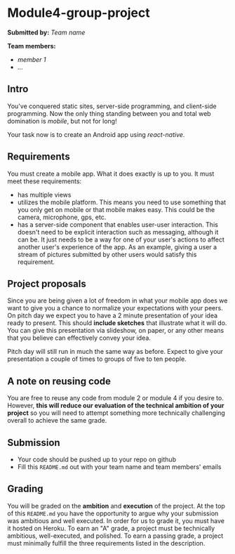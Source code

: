 # Module4-group-project #

__Submitted by:__ _Team name_

__Team members:__

- _member 1_
- _..._

## Intro ##
You've conquered static sites, server-side programming, and client-side
programming. Now the only thing standing between you and total web domination
is _mobile_, but not for long!

Your task now is to create an Android app using _react-native_.

## Requirements ##
You must create a mobile app. What it does exactly is up to you. It must meet
these requirements:

- has multiple views
- utilizes the mobile platform. This means you need to use something
  that you only get on mobile or that mobile makes easy. This could be the
  camera, microphone, gps, etc.
- has a server-side component that enables user-user interaction. This doesn't
  need to be explicit interaction such as messaging, although it can be. It
  just needs to be a way for one of your user's actions to affect another
  user's experience of the app. As an example, giving a user a stream of
  pictures submitted by other users would satisfy this requirement.

## Project proposals ##
Since you are being given a lot of freedom in what your mobile app does we want
to give you a chance to normalize your expectations with your peers. On pitch
day we expect you to have a 2 minute presentation of your idea ready to
present. This should __include sketches__ that illustrate what it will do.
You can give this presentation via slideshow, on paper, or any other means that
you believe can effectively convey your idea.

Pitch day will still run in much the same way as before. Expect to give your
presentation a couple of times to groups of five to ten people.

## A note on reusing code ##
You are free to reuse any code from module 2 or module 4 if you desire to.
However, __this will reduce our evaluation of the technical ambition of your
project__ so you will need to attempt something more technically challenging
overall to achieve the same grade.

## Submission ##
- Your code should be pushed up to your repo on github
- Fill this `README.md` out with your team name and team members' emails

## Grading ##
You will be graded on the __ambition__ and __execution__ of the project. At the
top of this `README.md` you have the opportunity to argue why your submission
was ambitious and well executed. In order for us to grade it, you must have it
hosted on Heroku. To earn an "A" grade, a project must be technically
ambitious, well-executed, and polished. To earn a passing grade, a project must
minimally fulfill the three requirements listed in the description.
